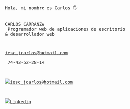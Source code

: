 <html>
<pre>
<body>
Hola, mi nombre es Carlos 🖐


CARLOS CARRANZA <br/>
Programador web de aplicaciones de escritorio & desarrollador web

iesc_jcarlos@hotmail.com <br/>
74-43-52-28-14



<img src="https://img.shields.io/badge/Gmail-D14836?style=for-the-badge&logo=gmail&logoColor=white"><a href="mailto:iesc_jcarlos@hotmail.com">iesc_jcarlos@hotmail.com</a>



<img src="https://img.shields.io/badge/LinkedIn-0077B5?style=for-the-badge&logo=linkedin&logoColor=white"><a href="https://www.linkedin.com/in/jcarlos-carranza/">Linkedin</a>

</body>
  
  </html>




